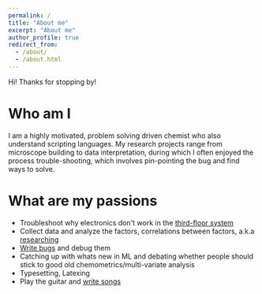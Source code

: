 ```yaml
---
permalink: /
title: "About me"
excerpt: "About me"
author_profile: true
redirect_from: 
  - /about/
  - /about.html
---
```


Hi! Thanks for stopping by! 

# Who am I 

I am a highly motivated, problem solving driven chemist who also understand scripting languages. My research projects range from microscope building to data interpretation, during which I often enjoyed the process trouble-shooting, which involves pin-pointing the bug and find ways to solve. 


# What are my passions

- Troubleshoot why electronics don't work in the [third-floor system](http://www.chem.purdue.edu/simpson/)
- Collect data and analyze the factors, correlations between factors, a.k.a [researching](https://par.nsf.gov/servlets/purl/10209081)
- [Write bugs](https://github.itap.purdue.edu/Simpson-Laboratory-for-Nonlinear-Optics/GALDA-public) and debug them
- Catching up with whats new in ML and debating whether people should stick to good old chemometrics/multi-variate analysis
- Typesetting, Latexing
- Play the guitar and [write songs](https://www.instagram.com/yliu0593/)

